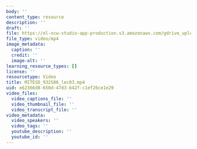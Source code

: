 ```yaml
---
body: ''
content_type: resource
description: ''
draft: ''
file: https://ol-ocw-studio-app-production.s3.amazonaws.com/gdrive_uploads/esd-932-engineering-ethics-spring-2006/1XGDS-lrc0AnJyfy1zowoaLPdAOeFEe0m/mitesd_932s06_lec03.mp4
file_type: video/mp4
image_metadata:
  caption: ''
  credit: ''
  image-alt: ''
learning_resource_types: []
license: ''
resourcetype: Video
title: MITESD_932S06_lec03.mp4
uid: e62366d8-650d-47d3-b42f-c1ef26ce1e29
video_files:
  video_captions_file: ''
  video_thumbnail_file: ''
  video_transcript_file: ''
video_metadata:
  video_speakers: ''
  video_tags: ''
  youtube_description: ''
  youtube_id: ''
---
```

